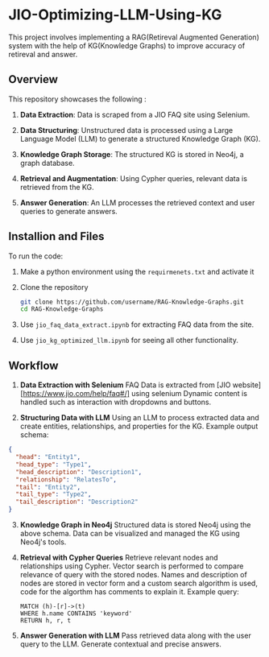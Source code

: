 # JIO-Optimizing-LLM-Using-KG

This project involves implementing a RAG(Retireval Augmented Generation) system with the help of KG(Knowledge Graphs) to improve accuracy of retireval and answer. 

## Overview

This repository showcases the following :

1. **Data Extraction**: Data is scraped from a JIO FAQ site using Selenium.
   
2. **Data Structuring**: Unstructured data is processed using a Large Language Model (LLM) to generate a structured Knowledge Graph (KG).
   
3. **Knowledge Graph Storage**: The structured KG is stored in Neo4j, a graph database.
   
4. **Retrieval and Augmentation**: Using Cypher queries, relevant data is retrieved from the KG.
   
5. **Answer Generation**: An LLM processes the retrieved context and user queries to generate answers.

## Installion and Files

To run the code:

1. Make a python environment using the `requirmenets.txt` and activate it

2. Clone the repository
   ```bash
   git clone https://github.com/username/RAG-Knowledge-Graphs.git
   cd RAG-Knowledge-Graphs
   ```

3. Use `jio_faq_data_extract.ipynb` for extracting FAQ data from the site.
   
4. Use  `jio_kg_optimized_llm.ipynb` for seeing all other functionality.

## Workflow

1. **Data Extraction with Selenium**
   FAQ Data is extracted from [JIO website][https://www.jio.com/help/faq#/] using selenium
   Dynamic content is handled such as interaction with dropdowns and buttons.

2. **Structuring Data with LLM**
   Using an LLM to process extracted data and create entities, relationships, and properties for the KG.
Example output schema:
```json
{
  "head": "Entity1",
  "head_type": "Type1",
  "head_description": "Description1",
  "relationship": "RelatesTo",
  "tail": "Entity2",
  "tail_type": "Type2",
  "tail_description": "Description2"
}
```

3. **Knowledge Graph in Neo4j**
   Structured data is stored Neo4j using the above schema.
   Data can be visualized and managed the KG using Neo4j's tools.

4. **Retrieval with Cypher Queries**
   Retrieve relevant nodes and relationships using Cypher.
   Vector search is performed to compare relevance of query with the stored nodes.
   Names and description of nodes are stored in vector form and a custom search algorithm is used, code for the algorthm has comments to explain it.
   Example query:
    ```cypher
    MATCH (h)-[r]->(t)  
    WHERE h.name CONTAINS 'keyword'  
    RETURN h, r, t
    ```

6. **Answer Generation with LLM**
   Pass retrieved data along with the user query to the LLM.
   Generate contextual and precise answers.



